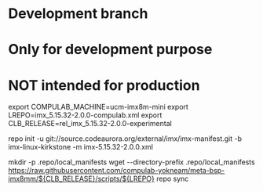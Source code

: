 # Development branch
# Only for development purpose
# NOT intended for production

export COMPULAB_MACHINE=ucm-imx8m-mini
export LREPO=imx_5.15.32-2.0.0-compulab.xml
export CLB_RELEASE=rel_imx_5.15.32-2.0.0-experimental

repo init -u git://source.codeaurora.org/external/imx/imx-manifest.git -b imx-linux-kirkstone -m imx-5.15.32-2.0.0.xml

mkdir -p .repo/local_manifests
wget --directory-prefix .repo/local_manifests https://raw.githubusercontent.com/compulab-yokneam/meta-bsp-imx8mm/${CLB_RELEASE}/scripts/${LREPO}
repo sync
